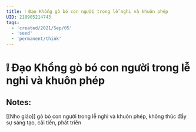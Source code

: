 ```yaml
---
title: ❕ Đạo Khổng gò bó con người trong lễ nghi và khuôn phép
UID: 210905214743
tags:
  - 'created/2021/Sep/05'
  - 'seed'
  - 'permanent/think'
---
```

# ❕ Đạo Khổng gò bó con người trong lễ nghi và khuôn phép

## Notes:
[[Nho giáo]] gò bó con người trong lễ nghi và khuôn phép, không thúc đẩy sự sáng tạo, cải tiến, phát triển

